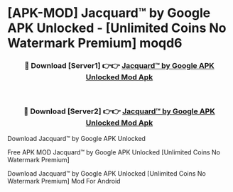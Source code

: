 # [APK-MOD] Jacquard™ by Google APK Unlocked - [Unlimited Coins No Watermark Premium] moqd6



<div align="center">
<h3>🔴 Download [Server1] 👉👉 <a href="https://momento.my/?title=Jacquard™_by_Google_APK_Unlocked">Jacquard™ by Google APK Unlocked Mod Apk</a></h3><br>

<h3>🔴 Download [Server2] 👉👉 <a href="https://momento.my/?title=Jacquard™_by_Google_APK_Unlocked">Jacquard™ by Google APK Unlocked Mod Apk</a></h3>
</div>



Download Jacquard™ by Google APK Unlocked 

Free APK MOD Jacquard™ by Google APK Unlocked [Unlimited Coins No Watermark Premium]

Download Jacquard™ by Google APK Unlocked [Unlimited Coins No Watermark Premium] Mod For Android
